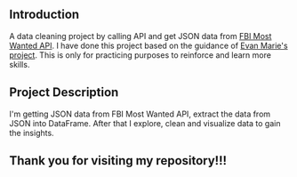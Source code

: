 ## Introduction
A data cleaning project by calling API and get JSON data from [FBI Most Wanted API](https://api.fbi.gov/wanted/v1/list).
I have done this project based on the guidance of [Evan Marie's project](https://jovian.ai/evanmarie/api-json-data-cleaning-project/v/1?utm_source=embed). 
This is only for practicing purposes to reinforce and learn more skills.
## Project Description
I'm getting JSON data from FBI Most Wanted API, extract the data from JSON into DataFrame. After that I explore, clean and visualize data to gain the insights.
## Thank you for visiting my repository!!!
